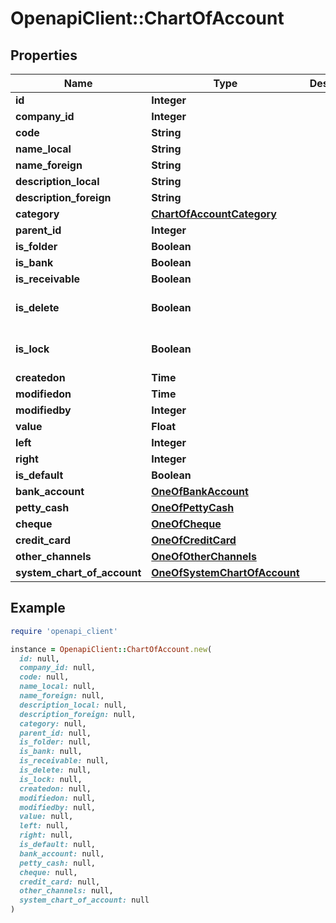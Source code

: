 # OpenapiClient::ChartOfAccount

## Properties

| Name | Type | Description | Notes |
| ---- | ---- | ----------- | ----- |
| **id** | **Integer** |  | [optional] |
| **company_id** | **Integer** |  | [optional] |
| **code** | **String** |  | [optional] |
| **name_local** | **String** |  | [optional] |
| **name_foreign** | **String** |  | [optional] |
| **description_local** | **String** |  | [optional] |
| **description_foreign** | **String** |  | [optional] |
| **category** | [**ChartOfAccountCategory**](ChartOfAccountCategory.md) |  | [optional] |
| **parent_id** | **Integer** |  | [optional] |
| **is_folder** | **Boolean** |  | [optional] |
| **is_bank** | **Boolean** |  | [optional] |
| **is_receivable** | **Boolean** |  | [optional] |
| **is_delete** | **Boolean** |  | [optional][default to false] |
| **is_lock** | **Boolean** |  | [optional][default to false] |
| **createdon** | **Time** |  |  |
| **modifiedon** | **Time** |  |  |
| **modifiedby** | **Integer** |  | [optional] |
| **value** | **Float** |  | [optional] |
| **left** | **Integer** |  | [optional] |
| **right** | **Integer** |  | [optional] |
| **is_default** | **Boolean** |  | [optional] |
| **bank_account** | [**OneOfBankAccount**](OneOfBankAccount.md) |  | [optional] |
| **petty_cash** | [**OneOfPettyCash**](OneOfPettyCash.md) |  | [optional] |
| **cheque** | [**OneOfCheque**](OneOfCheque.md) |  | [optional] |
| **credit_card** | [**OneOfCreditCard**](OneOfCreditCard.md) |  | [optional] |
| **other_channels** | [**OneOfOtherChannels**](OneOfOtherChannels.md) |  | [optional] |
| **system_chart_of_account** | [**OneOfSystemChartOfAccount**](OneOfSystemChartOfAccount.md) |  | [optional] |

## Example

```ruby
require 'openapi_client'

instance = OpenapiClient::ChartOfAccount.new(
  id: null,
  company_id: null,
  code: null,
  name_local: null,
  name_foreign: null,
  description_local: null,
  description_foreign: null,
  category: null,
  parent_id: null,
  is_folder: null,
  is_bank: null,
  is_receivable: null,
  is_delete: null,
  is_lock: null,
  createdon: null,
  modifiedon: null,
  modifiedby: null,
  value: null,
  left: null,
  right: null,
  is_default: null,
  bank_account: null,
  petty_cash: null,
  cheque: null,
  credit_card: null,
  other_channels: null,
  system_chart_of_account: null
)
```


